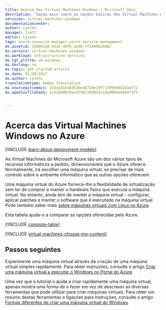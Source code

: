 ```yaml
---
title: Acerca das Virtual Machines Windows | Microsoft Docs
description: "Saiba mais sobre as noções básicas das Virtual Machines Windows no Azure através de ambos os modelos de implementação."
services: virtual-machines-windows
documentationcenter: 
author: cynthn
manager: timlt
editor: tysonn
tags: azure-resource-manager,azure-service-management
ms.assetid: 316883a8-e526-48f6-a20b-7f1490b24d6c
ms.service: virtual-machines-windows
ms.workload: infrastructure-services
ms.tgt_pltfrm: vm-windows
ms.devlang: na
ms.topic: get-started-article
ms.date: 01/20/2017
ms.author: cynthn
translationtype: Human Translation
ms.sourcegitcommit: 232e1d1640352be38720e19f713959e84243af72
ms.openlocfilehash: 1cd2b9d819acd7d422698d3c14a9009a846973f7


---
```

# <a name="about-windows-virtual-machines-in-azure"></a>Acerca das Virtual Machines Windows no Azure
[!INCLUDE [learn-about-deployment-models](../../includes/learn-about-deployment-models-both-include.md)]

As Virtual Machines do Microsoft Azure são um dos vários tipos de recursos informáticos a pedido, dimensionáveis que o Azure oferece. Normalmente, irá escolher uma máquina virtual, se precisar de mais controlo sobre o ambiente informático que as outras opções oferecem.

Uma máquina virtual do Azure fornece-lhe a flexibilidade de virtualização sem ter de comprar e manter o hardware físico que executa a máquina virtual. No entanto, ainda tem de manter a máquina virtual - configurar, aplicar patches e manter o software que é executado na máquina virtual. Pode também saber mais [sobre máquinas virtuais com Linux no Azure](virtual-machines-linux-about.md?toc=%2fazure%2fvirtual-machines%2flinux%2ftoc.json).

Esta tabela ajuda-o a comparar as opções oferecidas pelo Azure.

[!INCLUDE [compute-table](../../includes/compute-options-table.md)]

[!INCLUDE [virtual-machines-choose-me-content](../../includes/virtual-machines-choose-me-content.md)]

## <a name="next-steps"></a>Passos seguintes
Experimente uma máquina virtual através da criação de uma máquina virtual simples rapidamente. Para obter instruções, consulte o artigo [Criar uma máquina virtual a executar o Windows no Portal do Azure](virtual-machines-windows-hero-tutorial.md?toc=%2fazure%2fvirtual-machines%2fwindows%2ftoc.json).

Uma vez que o tutorial o ajuda a criar rapidamente uma máquina virtual, apenas mostra uma forma de o fazer em vez de descrever as diversas ferramentas que pode utilizar para criar máquinas virtuais. Para obter um resumo destas ferramentas e ligações para instruções, consulte o artigo [Formas diferentes de criar uma máquina virtual do Windows](virtual-machines-windows-creation-choices.md?toc=%2fazure%2fvirtual-machines%2fwindows%2ftoc.json).




<!--HONumber=Jan17_HO3-->


